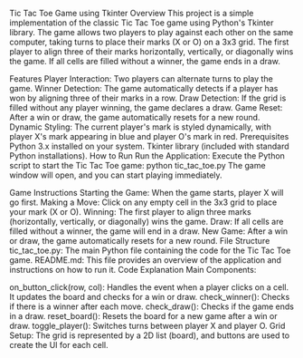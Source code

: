 Tic Tac Toe Game using Tkinter
Overview
This project is a simple implementation of the classic Tic Tac Toe game using Python's Tkinter library. The game allows two players to play against each other on the same computer, taking turns to place their marks (X or O) on a 3x3 grid. The first player to align three of their marks horizontally, vertically, or diagonally wins the game. If all cells are filled without a winner, the game ends in a draw.

Features
Player Interaction: Two players can alternate turns to play the game.
Winner Detection: The game automatically detects if a player has won by aligning three of their marks in a row.
Draw Detection: If the grid is filled without any player winning, the game declares a draw.
Game Reset: After a win or draw, the game automatically resets for a new round.
Dynamic Styling: The current player's mark is styled dynamically, with player X's mark appearing in blue and player O's mark in red.
Prerequisites
Python 3.x installed on your system.
Tkinter library (included with standard Python installations).
How to Run
Run the Application:
Execute the Python script to start the Tic Tac Toe game:
python tic_tac_toe.py
The game window will open, and you can start playing immediately.

Game Instructions
Starting the Game: When the game starts, player X will go first.
Making a Move: Click on any empty cell in the 3x3 grid to place your mark (X or O).
Winning: The first player to align three marks (horizontally, vertically, or diagonally) wins the game.
Draw: If all cells are filled without a winner, the game will end in a draw.
New Game: After a win or draw, the game automatically resets for a new round.
File Structure
tic_tac_toe.py: The main Python file containing the code for the Tic Tac Toe game.
README.md: This file provides an overview of the application and instructions on how to run it.
Code Explanation
Main Components:

on_button_click(row, col): Handles the event when a player clicks on a cell. It updates the board and checks for a win or draw.
check_winner(): Checks if there is a winner after each move.
check_draw(): Checks if the game ends in a draw.
reset_board(): Resets the board for a new game after a win or draw.
toggle_player(): Switches turns between player X and player O.
Grid Setup: The grid is represented by a 2D list (board), and buttons are used to create the UI for each cell.
